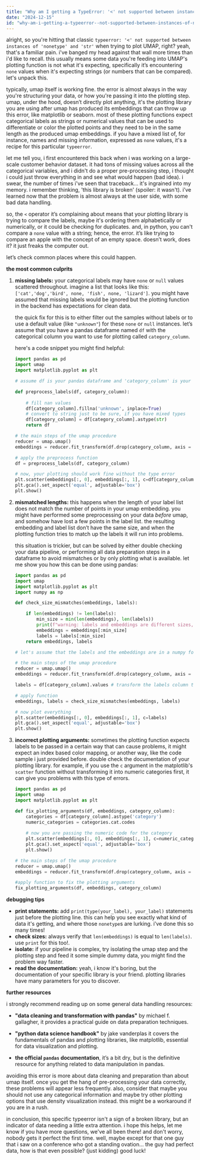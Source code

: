 ```yaml
---
title: "Why am I getting a TypeError: '<' not supported between instances of 'NoneType' and 'str' when plotting UMAP?"
date: "2024-12-15"
id: "why-am-i-getting-a-typeerror--not-supported-between-instances-of-nonetype-and-str-when-plotting-umap"
---
```


alright, so you're hitting that classic `typeerror: '<' not supported between instances of 'nonetype' and 'str'` when trying to plot UMAP, right? yeah, that's a familiar pain. i've banged my head against that wall more times than i'd like to recall. this usually means some data you're feeding into UMAP's plotting function is not what it's expecting, specifically it’s encountering `none` values when it's expecting strings (or numbers that can be compared). let's unpack this.

typically, umap itself is working fine. the error is almost always in the way you're structuring your data, or how you're passing it into the plotting step. umap, under the hood, doesn’t directly plot anything, it's the plotting library you are using after umap has produced its embeddings that can throw up this error, like matplotlib or seaborn. most of these plotting functions expect categorical labels as strings or numerical values that can be used to differentiate or color the plotted points and they need to be in the same length as the produced umap embeddings. if you have a mixed list of, for instance, names and missing information, expressed as `none` values, it's a recipe for this particular `typeerror`.

let me tell you, i first encountered this back when i was working on a large-scale customer behavior dataset. it had tons of missing values across all the categorical variables, and i didn't do a proper pre-processing step, i thought i could just throw everything in and see what would happen (bad idea). i swear, the number of times i've seen that traceback... it's ingrained into my memory. i remember thinking, 'this library is broken' (spoiler: it wasn't). i’ve learned now that the problem is almost always at the user side, with some bad data handling.

so, the `<` operator it’s complaining about means that your plotting library is trying to compare the labels, maybe it's ordering them alphabetically or numerically, or it could be checking for duplicates. and, in python, you can't compare a `none` value with a string; hence, the error. it’s like trying to compare an apple with the concept of an empty space. doesn’t work, does it? it just freaks the computer out.

let’s check common places where this could happen.

**the most common culprits**

1.  **missing labels:** your categorical labels may have `none` or `null` values scattered throughout. imagine a list that looks like this: `['cat','dog','bird', none, 'fish', none, 'lizard']`. you might have assumed that missing labels would be ignored but the plotting function in the backend has expectations for clean data.

    the quick fix for this is to either filter out the samples without labels or to use a default value (like `"unknown"`) for these `none` or `null` instances. let’s assume that you have a pandas dataframe named `df` with the categorical column you want to use for plotting called `category_column`.

    here's a code snippet you might find helpful:

    ```python
    import pandas as pd
    import umap
    import matplotlib.pyplot as plt

    # assume df is your pandas dataframe and 'category_column' is your column with labels
    
    def preprocess_labels(df, category_column):
        
        # fill nan values
        df[category_column].fillna('unknown', inplace=True)
        # convert to string just to be sure, if you have mixed types
        df[category_column] = df[category_column].astype(str)
        return df
    
    # the main steps of the umap procedure
    reducer = umap.umap()
    embeddings = reducer.fit_transform(df.drop(category_column, axis = 1))
    
    # apply the preprocess function
    df = preprocess_labels(df, category_column)

    # now, your plotting should work fine without the type error
    plt.scatter(embeddings[:, 0], embeddings[:, 1], c=df[category_column].astype('category').cat.codes)
    plt.gca().set_aspect('equal', adjustable='box')
    plt.show()
    ```

2.  **mismatched lengths:** this happens when the length of your label list does not match the number of points in your umap embedding. you might have performed some preprocessing on your data *before* umap, and somehow have lost a few points in the label list. the resulting embedding and label list don’t have the same size, and when the plotting function tries to match up the labels it will run into problems.

    this situation is trickier, but can be solved by either double checking your data pipeline, or performing all data preparation steps in a dataframe to avoid mismatches or by only plotting what is available.
    let me show you how this can be done using pandas:

    ```python
    import pandas as pd
    import umap
    import matplotlib.pyplot as plt
    import numpy as np

    def check_size_mismatches(embeddings, labels):

        if len(embeddings) != len(labels):
            min_size = min(len(embeddings), len(labels))
            print(f"warning: labels and embeddings are different sizes, truncating to size {min_size}")
            embeddings = embeddings[:min_size]
            labels = labels[:min_size]
        return embeddings, labels
    
    # let's assume that the labels and the embeddings are in a numpy format
    
    # the main steps of the umap procedure
    reducer = umap.umap()
    embeddings = reducer.fit_transform(df.drop(category_column, axis = 1).values) # transform the dataframe to numpy
    
    labels = df[category_column].values # transform the labels column to a numpy array
    
    # apply function
    embeddings, labels = check_size_mismatches(embeddings, labels)
    
    # now plot everything
    plt.scatter(embeddings[:, 0], embeddings[:, 1], c=labels)
    plt.gca().set_aspect('equal', adjustable='box')
    plt.show()
    ```

3.  **incorrect plotting arguments:** sometimes the plotting function expects labels to be passed in a certain way that can cause problems, it might expect an index based color mapping, or another way, like the code sample i just provided before. double check the documentation of your plotting library. for example, if you use the `c` argument in the matplotlib's `scatter` function without transforming it into numeric categories first, it can give you problems with this type of errors.

    ```python
    import pandas as pd
    import umap
    import matplotlib.pyplot as plt

    def fix_plotting_arguments(df, embeddings, category_column):
        categories = df[category_column].astype('category')
        numeric_categories = categories.cat.codes
        
        # now you are passing the numeric code for the category
        plt.scatter(embeddings[:, 0], embeddings[:, 1], c=numeric_categories)
        plt.gca().set_aspect('equal', adjustable='box')
        plt.show()
    
    # the main steps of the umap procedure
    reducer = umap.umap()
    embeddings = reducer.fit_transform(df.drop(category_column, axis = 1))
    
    #apply function to fix the plotting arguments
    fix_plotting_arguments(df, embeddings, category_column)
    ```

**debugging tips**

*   **print statements:** add `print(type(your_label), your_label)` statements just before the plotting line. this can help you see exactly what kind of data it's getting, and where those `nonetype`s are lurking. i’ve done this so many times!
*   **check sizes:** always verify that `len(embeddings)` is equal to `len(labels)`. use `print` for this too!.
*   **isolate:** if your pipeline is complex, try isolating the umap step and the plotting step and feed it some simple dummy data, you might find the problem way faster.
*   **read the documentation:** yeah, i know it's boring, but the documentation of your specific library is your friend. plotting libraries have many parameters for you to discover.

**further resources**

i strongly recommend reading up on some general data handling resources:

*   **"data cleaning and transformation with pandas"** by michael f. gallagher, it provides a practical guide on data preparation techniques.

*   **"python data science handbook"** by jake vanderplas it covers the fundamentals of pandas and plotting libraries, like matplotlib, essential for data visualization and plotting.

*   **the official `pandas` documentation**, it’s a bit dry, but is the definitive resource for anything related to data manipulation in pandas.

avoiding this error is more about data cleaning and preparation than about umap itself. once you get the hang of pre-processing your data correctly, these problems will appear less frequently. also, consider that maybe you should not use any categorical information and maybe try other plotting options that use density visualization instead. this might be a workaround if you are in a rush.

in conclusion, this specific typeerror isn't a sign of a broken library, but an indicator of data needing a little extra attention. i hope this helps, let me know if you have more questions, we've all been there! and don't worry, nobody gets it perfect the first time. well, maybe except for that one guy that i saw on a conference who got a standing ovation... the guy had perfect data, how is that even possible? (just kidding) good luck!

